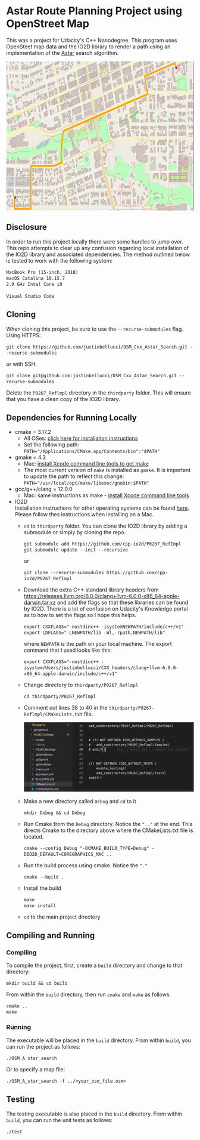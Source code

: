 # Astar Route Planning Project using OpenStreet Map
This was a project for Udacity's C++ Nanodegree. This program uses OpenSteet map data and the IO2D library to render a path using an implementation of the [Astar](https://en.wikipedia.org/wiki/A*_search_algorithm) search algorithm. 

<img src="map1.png" width="800" height="400" />

## Disclosure
In order to run this project locally there were some hurdles to jump over. This repo attempts to clear up any confusion regarding local installation of the IO2D library and associated dependencies. The method outlined below is tested to work with the following system:
```
MacBook Pro (15-inch, 2018)
macOS Catalina 10.15.7
2.9 GHz Intel Core i9

Visual Studio Code
```
## Cloning

When cloning this project, be sure to use the `--recurse-submodules` flag.  Using HTTPS:
```
git clone https://github.com/justinbellucci/OSM_Cxx_Astar_Search.git --recurse-submodules
```
or with SSH:
```
git clone git@github.com:justinbellucci/OSM_Cxx_Astar_Search.git --recurse-submodules
```
Delete the `P0267_Reflmpl` directory in the `thirdparty` folder. This will ensure that you have a clean copy of the IO2D library.
## Dependencies for Running Locally
* cmake = 3.17.2
  * All OSes: [click here for installation instructions](https://cmake.org/install/)
  * Set the following path: `PATH="/Applications/CMake.app/Contents/bin":"$PATH"`
* gmake = 4.3 
  * Mac: [install Xcode command line tools to get make](https://developer.apple.com/xcode/features/)
  * The most current version of `make` is installed as `gmake`. It is important to update the path to reflect this change: `PATH="/usr/local/opt/make/libexec/gnubin:$PATH"`
* gcc/g++/clang = 12.0.0
  * Mac: same instructions as make - [install Xcode command line tools](https://developer.apple.com/xcode/features/)
* IO2D  
  Installation instructions for other operating systems can be found [here](https://github.com/cpp-io2d/P0267_RefImpl/blob/master/BUILDING.md). Please follow thes instructions when installing on a Mac. 
  * `cd` to `thirdparty` folder. You can clone the IO2D library by adding a submodule or simply by cloning the repo. 
    ```
    git submodule add https://github.com/cpp-io2d/P0267_RefImpl
    git submodule update --init --recursive
    ```
    or

    ```
    git clone --recurse-submodules https://github.com/cpp-io2d/P0267_RefImpl
    ```
  * Download the extra C++ standard library headers from https://releases.llvm.org/6.0.0/clang+llvm-6.0.0-x86_64-apple-darwin.tar.xz and add the flags so that these libraries can be found by IO2D. There is a lot of confusion on Udacity's Knowledge portal as to how to set the flags so I hope this helps.
    ```
    export CXXFLAGS="-nostdinc++ -isystemNEWPATH/include/c++/v1"
    export LDFLAGS="-LNEWPATH/lib -Wl,-rpath,NEWPATH/lib"
    ```
    where `NEWPATH` is the path on your local machine. The export command that I used looks like this:
    ```
    export CXXFLAGS="-nostdinc++ -isystem/Users/justinbellucci/CXX_headers/clang+llvm-6.0.0-x86_64-apple-darwin/include/c++/v1"
    ```
  * Change directory to `thirdparty/P0267_Reflmpl`
    ```
    cd thirdparty/P0267_Reflmpl
    ```
  * Comment out lines 38 to 40 in the `thirdparty/P0267-Reflmpl/CMakeLists.txt` file. 

    <img src="comment.png" /> 
  
  * Make a new directory called `Debug` and `cd` to it
    ```
    mkdir Debug && cd Debug
    ```
  * Run Cmake from the `Debug` directory. Notice the `".."` at the end. This directs Cmake to the directory above where the CMakeLists.txt file is located.
    ```
    cmake --config Debug "-DCMAKE_BUILD_TYPE=Debug" -DIO2D_DEFAULT=COREGRAPHICS_MAC ..
    ```
  * Run the build process using cmake. Notice the `"."`
    ```
    cmake --build .
    ```
  * Install the build
    ```
    make
    make install
    ```
  * `cd` to the main project directory
  
## Compiling and Running

### Compiling
To compile the project, first, create a `build` directory and change to that directory:
```
mkdir build && cd build
```
From within the `build` directory, then run `cmake` and `make` as follows:
```
cmake ..
make
```
### Running
The executable will be placed in the `build` directory. From within `build`, you can run the project as follows:
```
./OSM_A_star_search
```
Or to specify a map file:
```
./OSM_A_star_search -f ../<your_osm_file.osm>
```

## Testing

The testing executable is also placed in the `build` directory. From within `build`, you can run the unit tests as follows:
```
./test
```

